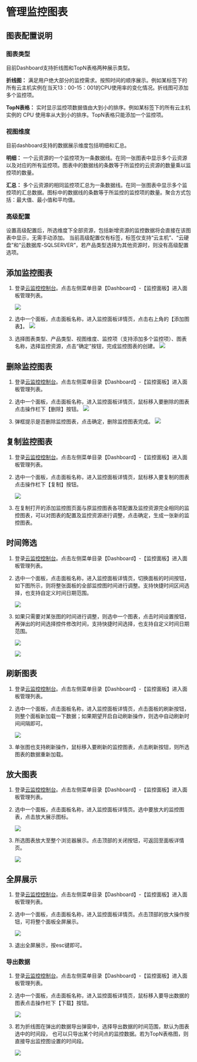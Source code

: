 # 管理监控图表

## 图表配置说明

### 图表类型

目前Dashboard支持折线图和TopN表格两种展示类型。

**折线图：** 满足用户绝大部分的监控需求。按照时间的顺序展示。例如某标签下的所有云主机实例在当天13：00-15：001的CPU使用率的变化情况。折线图可添加多个监控项。

**TopN表格：** 实时显示监控项数据值由大到小的排序。例如某标签下的所有云主机实例的 CPU 使用率从大到小的排序。TopN表格只能添加一个监控项。

### 视图维度

目前dashboard支持的数据展示维度包括明细和汇总。

**明细：** 一个云资源的一个监控项为一条数据线。在同一张图表中显示多个云资源以及对应的所有监控项。图表中的数据线的条数等于所监控的云资源的数量乘以监控项的数量。

**汇总：** 多个云资源的相同监控项汇总为一条数据线。在同一张图表中显示多个监控项的汇总数据。图标中的数据线的条数等于所监控的监控项的数量。聚合方式包括：最大值、最小值和平均值。

### 高级配置

设置高级配置后，所选维度下全部资源，包括新增资源的监控数据将会直接在该图表中显示，无需手动添加。
当前高级配置仅有标签，标签仅支持“云主机”、“云硬盘”和“云数据库-SQLSERVER”，若产品类型选择为其他资源时，则没有高级配置选项。

## 添加监控图表

1. 登录[云监控控制台](https://cms-console.jdcloud.com/overview)。点击左侧菜单目录【Dashboard】-【监控面板】进入面板管理列表。

   ![](../../../../../image/Cloud-Monitor/img/dashbaord_1.png)

2. 选中一个面板，点击面板名称，进入监控面板详情页，点击右上角的【添加图表】。
   ![](../../../../../image/Cloud-Monitor/img/dashboard_detail.png)

3. 选择图表类型、产品类型、视图维度、监控项（支持添加多个监控项）、图表名称，选择监控资源，点击“确定”按钮，完成监控图表的创建。
   ![](../../../../../image/Cloud-Monitor/img/chart_add.png)

## 删除监控图表

1. 登录[云监控控制台](https://cms-console.jdcloud.com/overview)。点击左侧菜单目录【Dashboard】-【监控面板】进入面板管理列表。
2. 选中一个面板，点击面板名称，进入监控面板详情页，鼠标移入要删除的图表点击操作栏下【删除】按钮。
   ![](../../../../../image/Cloud-Monitor/img/chart_delete.png)

3. 弹框提示是否删除监控图表，点击确定，删除监控图表完成。
   ![](../../../../../image/Cloud-Monitor/img/chart_delete_1.png)

## 复制监控图表

1. 登录[云监控控制台](https://cms-console.jdcloud.com/overview)。点击左侧菜单目录【Dashboard】-【监控面板】进入面板管理列表。

2. 选中一个面板，点击面板名称，进入监控面板详情页，鼠标移入要复制的图表点击操作栏下【复制】按钮。

   ![](../../../../../image/Cloud-Monitor/img/chart_copy.png)

3. 在复制打开的添加监控图页面与原监控图表各项配置及监控资源完全相同的监控图表，可以对图表的配置及监控资源进行调整，点击确定，生成一张新的监控图表。

## 时间筛选

1. 登录[云监控控制台](https://cms-console.jdcloud.com/overview)。点击左侧菜单目录【Dashboard】-【监控面板】进入面板管理列表。

2. 选中一个面板，点击面板名称，进入监控面板详情页，切换面板的时间按钮，如下图所示，则将整张面板的全部监控图时间进行调整。支持快捷时间区间选择，也支持自定义时间日期范围。

   ![](../../../../../image/Cloud-Monitor/img/chart_time_set.png)

3. 如果只需要对某张图的时间进行调整，则选中一个图表，点击时间设置按钮，再弹出的时间选择控件修改时间，支持快捷时间选择，也支持自定义时间日期范围。

   ![](../../../../../image/Cloud-Monitor/img/chart_time_set_1.png)

   ![](../../../../../image/Cloud-Monitor/img/chart_time_set_2.png)

## 刷新图表

1. 登录[云监控控制台](https://cms-console.jdcloud.com/overview)。点击左侧菜单目录【Dashboard】-【监控面板】进入面板管理列表。

2. 选中一个面板，点击面板名称，进入监控面板详情页，点击面板的刷新按钮，则整个面板新加载一下数据；如果期望开启自动刷新操作，则选中自动刷新时间间隔即可。

   ![](../../../../../image/Cloud-Monitor/img/chart_refresh.png)

3. 单张图也支持刷新操作，鼠标移入要刷新的监控图表，点击刷新按钮，则所选图表的数据重新加载。

## 放大图表

1. 登录[云监控控制台](https://cms-console.jdcloud.com/overview)。点击左侧菜单目录【Dashboard】-【监控面板】进入面板管理列表。

2. 选中一个面板，点击面板名称，进入监控面板详情页。选中要放大的监控图表，点击放大展示图标。

   ![](../../../../../image/Cloud-Monitor/img/chart_up.png)

3. 所选图表放大至整个浏览器展示。点击顶部的关闭按钮，可返回至面板详情页。

   ![](../../../../../image/Cloud-Monitor/img/chart_up_1.png)

## 全屏展示

1. 登录[云监控控制台](https://cms-console.jdcloud.com/overview)。点击左侧菜单目录【Dashboard】-【监控面板】进入面板管理列表。

2. 选中一个面板，点击面板名称，进入监控面板详情页。点击顶部的放大操作按钮，可将整个面板全屏展示。

   ![](../../../../../image/Cloud-Monitor/img/chart_up_2.png)

3. 退出全屏展示，按esc键即可。

### 导出数据

1. 登录[云监控控制台](https://cms-console.jdcloud.com/overview)。点击左侧菜单目录【Dashboard】-【监控面板】进入面板管理列表。

2. 选中一个面板，点击面板名称，进入监控面板详情页，鼠标移入要导出数据的图表点击操作栏下【下载】按钮。

   ![](../../../../../image/Cloud-Monitor/img/chart_download.png)

3. 若为折线图在弹出的数据导出弹窗中，选择导出数据的时间范围，默认为图表选中的时间段， 也可以只导出某个时间点的监控数据。若为TopN表格图，则直接导出监控图设置的时间段。

   ![](../../../../../image/Cloud-Monitor/img/chart_download_1.png)

